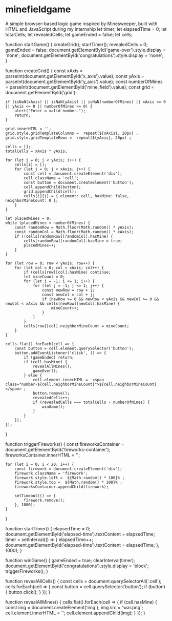 # minefieldgame
A simple browser-based logic game inspired by Minesweeper, built with HTML and JavaScript during my internship
let timer;
let elapsedTime = 0;
let totalCells;
let revealedCells;
let gameEnded = false;
let cells;

function startGame() {
    createGrid();
    startTimer();
    revealedCells = 0;
    gameEnded = false;
    document.getElementById('game-over').style.display = 'none';
    document.getElementById('congratulations').style.display = 'none';
}

function createGrid() {
    const xAxis = parseInt(document.getElementById('x_axis').value);
    const yAxis = parseInt(document.getElementById('y_axis').value);
    const numberOfMines = parseInt(document.getElementById('mine_field').value);
    const grid = document.getElementById('grid');

    if (isNaN(xAxis) || isNaN(yAxis) || isNaN(numberOfMines) || xAxis <= 0 || yAxis <= 0 || numberOfMines <= 0) {
        alert("Enter a valid number.");
        return;
    }

    grid.innerHTML = '';
    grid.style.gridTemplateColumns = ⁠ repeat(${xAxis}, 20px) ⁠;
    grid.style.gridTemplateRows = ⁠ repeat(${yAxis}, 20px) ⁠;

    cells = [];
    totalCells = xAxis * yAxis;

    for (let i = 0; i < yAxis; i++) {
        cells[i] = [];
        for (let j = 0; j < xAxis; j++) {
            const cell = document.createElement('div');
            cell.className = 'cell';
            const button = document.createElement('button');
            cell.appendChild(button);
            grid.appendChild(cell);
            cells[i][j] = { element: cell, hasMine: false, neighborMineCount: 0 };
        }
    }

    let placedMines = 0;
    while (placedMines < numberOfMines) {
        const randomRow = Math.floor(Math.random() * yAxis);
        const randomCol = Math.floor(Math.random() * xAxis);
        if (!cells[randomRow][randomCol].hasMine) {
            cells[randomRow][randomCol].hasMine = true;
            placedMines++;
        }
    }

    for (let row = 0; row < yAxis; row++) {
        for (let col = 0; col < xAxis; col++) {
            if (cells[row][col].hasMine) continue;
            let mineCount = 0;
            for (let i = -1; i <= 1; i++) {
                for (let j = -1; j <= 1; j++) {
                    const newRow = row + i;
                    const newCol = col + j;
                    if (newRow >= 0 && newRow < yAxis && newCol >= 0 && newCol < xAxis && cells[newRow][newCol].hasMine) {
                        mineCount++;
                    }
                }
            }
            cells[row][col].neighborMineCount = mineCount;
        }
    }

    cells.flat().forEach(cell => {
        const button = cell.element.querySelector('button');
        button.addEventListener('click', () => {
            if (gameEnded) return;
            if (cell.hasMine) {
                revealAllMines();
                gameOver();
            } else {
                cell.element.innerHTML = ⁠ <span class="number-${cell.neighborMineCount}">${cell.neighborMineCount}</span> ⁠;
                button.remove();
                revealedCells++;
                if (revealedCells === totalCells - numberOfMines) {
                    winGame();
                }
            }
        });
    });
}

function triggerFireworks() {
    const fireworksContainer = document.getElementById('fireworks-container');
    fireworksContainer.innerHTML = '';

    for (let i = 0; i < 20; i++) {
        const firework = document.createElement('div');
        firework.className = 'firework';
        firework.style.left = ⁠ ${Math.random() * 100}% ⁠;
        firework.style.top = ⁠ ${Math.random() * 100}% ⁠;
        fireworksContainer.appendChild(firework);

        setTimeout(() => {
            firework.remove();
        }, 1000);
    }
}

function startTimer() {
    elapsedTime = 0;
    document.getElementById('elapsed-time').textContent = elapsedTime;
    timer = setInterval(() => {
        elapsedTime++;
        document.getElementById('elapsed-time').textContent = elapsedTime;
    }, 1000);
}




function winGame() {
    gameEnded = true;
    clearInterval(timer);
    document.getElementById('congratulations').style.display = 'block';
    triggerFireworks();
}

function revealAllCells() {
    const cells = document.querySelectorAll('.cell');
    cells.forEach(cell => {
        const button = cell.querySelector('button');
        if (button) {
            button.click();
        }
    });
}

function revealAllMines() {
    cells.flat().forEach(cell => {
        if (cell.hasMine) {
            const img = document.createElement('img');
            img.src = 'war.png';
            cell.element.innerHTML = '';
            cell.element.appendChild(img);
        }
    });
}
